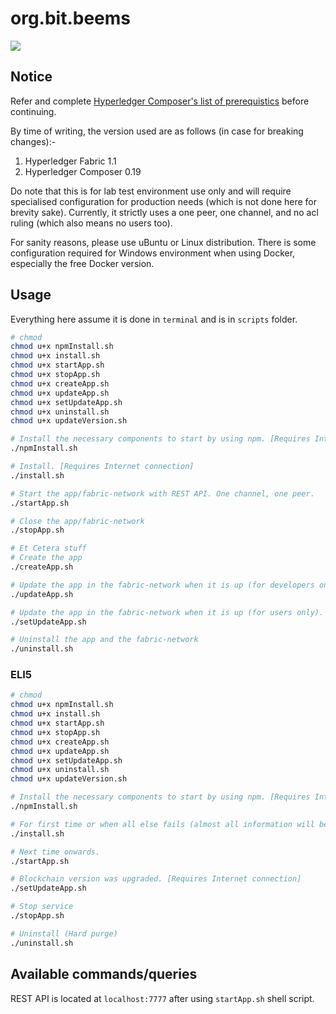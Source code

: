 # org.bit.beems

[HCP]: https://hyperledger.github.io/composer/latest/installing/installing-prereqs.html "Installing pre-requisites by Hyperledger Composer documentation"
[img]: ../img/blockchain.png

![][img]

## Notice

Refer and complete [Hyperledger Composer's list of prerequistics][HCP] before continuing.

By time of writing, the version used are as follows (in case for breaking changes):-

1. Hyperledger Fabric 1.1
1. Hyperledger Composer 0.19

Do note that this is for lab test environment use only and will require specialised configuration for production needs (which is not done here for brevity sake). Currently, it strictly uses a one peer, one channel, and no acl ruling (which also means no users too).

For sanity reasons, please use uBuntu or Linux distribution. There is some configuration required for Windows environment when using Docker, especially the free Docker version.

## Usage

Everything here assume it is done in `terminal` and is in `scripts` folder.

```bash
# chmod
chmod u+x npmInstall.sh
chmod u+x install.sh
chmod u+x startApp.sh
chmod u+x stopApp.sh
chmod u+x createApp.sh
chmod u+x updateApp.sh
chmod u+x setUpdateApp.sh
chmod u+x uninstall.sh
chmod u+x updateVersion.sh

# Install the necessary components to start by using npm. [Requires Internet connection]
./npmInstall.sh

# Install. [Requires Internet connection]
./install.sh

# Start the app/fabric-network with REST API. One channel, one peer.
./startApp.sh

# Close the app/fabric-network
./stopApp.sh

# Et Cetera stuff
# Create the app
./createApp.sh

# Update the app in the fabric-network when it is up (for developers only). [Requires Internet connection]
./updateApp.sh

# Update the app in the fabric-network when it is up (for users only). [Requires Internet connection]
./setUpdateApp.sh

# Uninstall the app and the fabric-network
./uninstall.sh
```

### ELI5

```bash
# chmod
chmod u+x npmInstall.sh
chmod u+x install.sh
chmod u+x startApp.sh
chmod u+x stopApp.sh
chmod u+x createApp.sh
chmod u+x updateApp.sh
chmod u+x setUpdateApp.sh
chmod u+x uninstall.sh
chmod u+x updateVersion.sh

# Install the necessary components to start by using npm. [Requires Internet connection]
./npmInstall.sh

# For first time or when all else fails (almost all information will be lost; Hard install). [Requires Internet connection]
./install.sh

# Next time onwards.
./startApp.sh

# Blockchain version was upgraded. [Requires Internet connection]
./setUpdateApp.sh

# Stop service
./stopApp.sh

# Uninstall (Hard purge)
./uninstall.sh
```

## Available commands/queries

REST API is located at `localhost:7777` after using `startApp.sh` shell script.